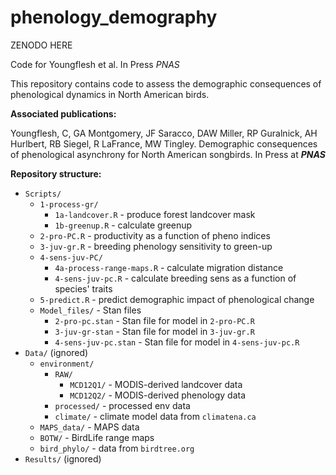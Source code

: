 # phenology_demography

ZENODO HERE

Code for Youngflesh et al. In Press *PNAS*

This repository contains code to assess the demographic consequences of phenological dynamics in North American birds.

**Associated publications:**

Youngflesh, C, GA Montgomery, JF Saracco, DAW Miller, RP Guralnick, AH Hurlbert, RB Siegel, R LaFrance, MW Tingley. Demographic consequences of phenological asynchrony for North American songbirds. In Press at *__PNAS__*


**Repository structure:**
  * `Scripts/`
      * `1-process-gr/`
        * `1a-landcover.R` - produce forest landcover mask
        * `1b-greenup.R` - calculate greenup
      * `2-pro-PC.R` - productivity as a function of pheno indices
      * `3-juv-gr.R` - breeding phenology sensitivity to green-up
      * `4-sens-juv-PC/`
        * `4a-process-range-maps.R` - calculate migration distance
        * `4-sens-juv-pc.R` - calculate breeding sens as a function of species' traits
      * `5-predict.R` - predict demographic impact of phenological change
      * `Model_files/` - Stan files
        * `2-pro-pc.stan` - Stan file for model in `2-pro-PC.R`
        * `3-juv-gr-stan` - Stan file for model in `3-juv-gr.R`
        * `4-sens-juv-pc.stan` - Stan file for model in `4-sens-juv-pc.R`
  * `Data/` (ignored)
      * `environment/`
        * `RAW/`
          * `MCD12Q1/` - MODIS-derived landcover data
          * `MCD12Q2/` - MODIS-derived phenology data
        * `processed/` - processed env data
        * `climate/` - climate model data from `climatena.ca`
      * `MAPS_data/` - MAPS data
      * `BOTW/` - BirdLife range maps
      * `bird_phylo/` - data from `birdtree.org`
  * `Results/` (ignored)
